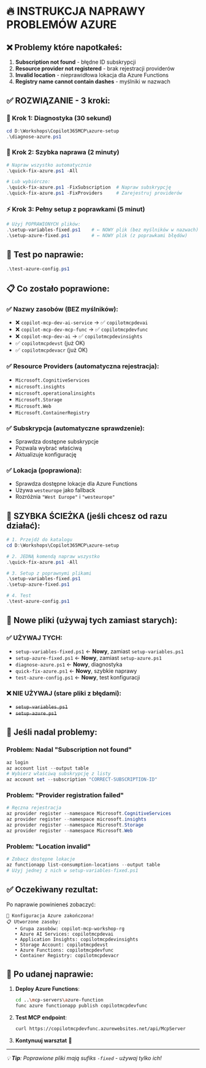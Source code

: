 # 🔥 INSTRUKCJA NAPRAWY PROBLEMÓW AZURE

## ❌ Problemy które napotkałeś:

1. **Subscription not found** - błędne ID subskrypcji
2. **Resource provider not registered** - brak rejestracji providerów
3. **Invalid location** - nieprawidłowa lokacja dla Azure Functions  
4. **Registry name cannot contain dashes** - myślniki w nazwach

## ✅ ROZWIĄZANIE - 3 kroki:

### 🔧 Krok 1: Diagnostyka (30 sekund)
```powershell
cd D:\Workshops\Copilot365MCP\azure-setup
.\diagnose-azure.ps1
```

### 🚀 Krok 2: Szybka naprawa (2 minuty)
```powershell
# Napraw wszystko automatycznie
.\quick-fix-azure.ps1 -All

# Lub wybiórczo:
.\quick-fix-azure.ps1 -FixSubscription  # Napraw subskrypcję
.\quick-fix-azure.ps1 -FixProviders     # Zarejestruj providerów
```

### ⚡ Krok 3: Pełny setup z poprawkami (5 minut)
```powershell
# Użyj POPRAWIONYCH plików:
.\setup-variables-fixed.ps1    # ← NOWY plik (bez myślników w nazwach)
.\setup-azure-fixed.ps1        # ← NOWY plik (z poprawkami błędów)
```

## 🧪 Test po naprawie:
```powershell
.\test-azure-config.ps1
```

## 📋 Co zostało poprawione:

### ✅ Nazwy zasobów (BEZ myślników):
- ❌ `copilot-mcp-dev-ai-service` → ✅ `copilotmcpdevai`
- ❌ `copilot-mcp-dev-mcp-func` → ✅ `copilotmcpdevfunc`  
- ❌ `copilot-mcp-dev-ai` → ✅ `copilotmcpdevinsights`
- ✅ `copilotmcpdevst` (już OK)
- ✅ `copilotmcpdevacr` (już OK)

### ✅ Resource Providers (automatyczna rejestracja):
- `Microsoft.CognitiveServices`
- `microsoft.insights`
- `microsoft.operationalinsights`  
- `Microsoft.Storage`
- `Microsoft.Web`
- `Microsoft.ContainerRegistry`

### ✅ Subskrypcja (automatyczne sprawdzenie):
- Sprawdza dostępne subskrypcje
- Pozwala wybrać właściwą
- Aktualizuje konfigurację

### ✅ Lokacja (poprawiona):
- Sprawdza dostępne lokacje dla Azure Functions
- Używa `westeurope` jako fallback
- Rozróżnia `"West Europe"` i `"westeurope"`

## 🎯 SZYBKA ŚCIEŻKA (jeśli chcesz od razu działać):

```powershell
# 1. Przejdź do katalogu
cd D:\Workshops\Copilot365MCP\azure-setup

# 2. JEDNĄ komendą napraw wszystko
.\quick-fix-azure.ps1 -All

# 3. Setup z poprawnymi plikami
.\setup-variables-fixed.ps1
.\setup-azure-fixed.ps1

# 4. Test
.\test-azure-config.ps1
```

## 📁 Nowe pliki (używaj tych zamiast starych):

### ✅ UŻYWAJ TYCH:
- `setup-variables-fixed.ps1` ← **Nowy**, zamiast `setup-variables.ps1`
- `setup-azure-fixed.ps1` ← **Nowy**, zamiast `setup-azure.ps1`  
- `diagnose-azure.ps1` ← **Nowy**, diagnostyka
- `quick-fix-azure.ps1` ← **Nowy**, szybkie naprawy
- `test-azure-config.ps1` ← **Nowy**, test konfiguracji

### ❌ NIE UŻYWAJ (stare pliki z błędami):
- ~~`setup-variables.ps1`~~ 
- ~~`setup-azure.ps1`~~

## 🚨 Jeśli nadal problemy:

### Problem: Nadal "Subscription not found"
```powershell
az login
az account list --output table
# Wybierz właściwą subskrypcję z listy
az account set --subscription "CORRECT-SUBSCRIPTION-ID"
```

### Problem: "Provider registration failed"  
```powershell
# Ręczna rejestracja
az provider register --namespace Microsoft.CognitiveServices
az provider register --namespace microsoft.insights
az provider register --namespace Microsoft.Storage
az provider register --namespace Microsoft.Web
```

### Problem: "Location invalid"
```powershell
# Zobacz dostępne lokacje
az functionapp list-consumption-locations --output table
# Użyj jednej z nich w setup-variables-fixed.ps1
```

## ✅ Oczekiwany rezultat:

Po naprawie powinieneś zobaczyć:
```
🎉 Konfiguracja Azure zakończona!
📋 Utworzone zasoby:
   • Grupa zasobów: copilot-mcp-workshop-rg
   • Azure AI Services: copilotmcpdevai
   • Application Insights: copilotmcpdevinsights  
   • Storage Account: copilotmcpdevst
   • Azure Functions: copilotmcpdevfunc
   • Container Registry: copilotmcpdevacr
```

## 🎯 Po udanej naprawie:

1. **Deploy Azure Functions**:
   ```bash
   cd ..\mcp-servers\azure-function
   func azure functionapp publish copilotmcpdevfunc
   ```

2. **Test MCP endpoint**:
   ```bash
   curl https://copilotmcpdevfunc.azurewebsites.net/api/McpServer
   ```

3. **Kontynuuj warsztat** 🚀

---

*💡 **Tip**: Poprawione pliki mają sufiks `-fixed` - używaj tylko ich!*
